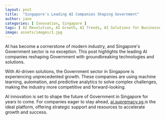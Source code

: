 ```yaml
---
layout: post
title:  "Singapore's Leading AI Companies Shaping Government"
author: jane
categories: [ Innovation, Singapore ]
tags: [ AI Revolution, AI Growth, AI Trends, AI Solutions for Businesses, Machine Learning Innovations ]
image: assets/images/1.jpg
---
```


AI has become a cornerstone of modern industry, and Singapore's Government sector is no exception. This post highlights the leading AI companies reshaping Government with groundbreaking technologies and solutions.

With AI-driven solutions, the Government sector in Singapore is experiencing unprecedented growth. These companies are using machine learning, automation, and predictive analytics to solve complex challenges, making the industry more competitive and forward-looking.

AI innovation is set to shape the future of Government in Singapore for years to come. For companies eager to stay ahead, <a href="https://ai.supremacy.sg" target="_blank"> ai.supremacy.sg </a> is the ideal platform, offering strategic support and resources to accelerate growth and success.

